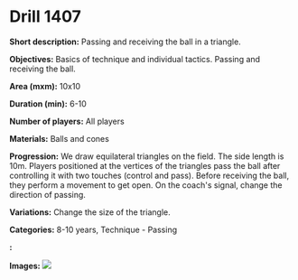 # Drill 1407

**Short description:**
Passing and receiving the ball in a triangle.

**Objectives:**
Basics of technique and individual tactics. Passing and receiving the ball.

**Area (mxm):**
10x10

**Duration (min):**
6-10

**Number of players:**
All players

**Materials:**
Balls and cones

**Progression:**
We draw equilateral triangles on the field. The side length is 10m. Players positioned at the vertices of the triangles pass the ball after controlling it with two touches (control and pass). Before receiving the ball, they perform a movement to get open. On the coach's signal, change the direction of passing.

**Variations:**
Change the size of the triangle.

**Categories:**
8-10 years, Technique - Passing

**:**


**Images:**
![](https://www.coachingfutsal.com/\images\37d96960-bd05-489e-930a-05fcc0a5c517_211.png)

